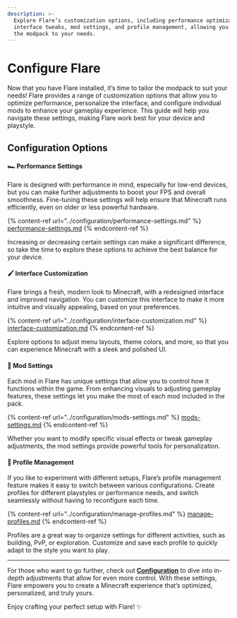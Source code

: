 ```yaml
---
description: >-
  Explore Flare’s customization options, including performance optimization,
  interface tweaks, mod settings, and profile management, allowing you to tailor
  the modpack to your needs.
---
```


# Configure Flare

Now that you have Flare installed, it’s time to tailor the modpack to suit your needs! Flare provides a range of customization options that allow you to optimize performance, personalize the interface, and configure individual mods to enhance your gameplay experience. This guide will help you navigate these settings, making Flare work best for your device and playstyle.

## Configuration Options

#### 🏎️ Performance Settings

Flare is designed with performance in mind, especially for low-end devices, but you can make further adjustments to boost your FPS and overall smoothness. Fine-tuning these settings will help ensure that Minecraft runs efficiently, even on older or less powerful hardware.

{% content-ref url="../configuration/performance-settings.md" %}
[performance-settings.md](../configuration/performance-settings.md)
{% endcontent-ref %}

Increasing or decreasing certain settings can make a significant difference, so take the time to explore these options to achieve the best balance for your device.

#### 🖌️ Interface Customization

Flare brings a fresh, modern look to Minecraft, with a redesigned interface and improved navigation. You can customize this interface to make it more intuitive and visually appealing, based on your preferences.

{% content-ref url="../configuration/interface-customization.md" %}
[interface-customization.md](../configuration/interface-customization.md)
{% endcontent-ref %}

Explore options to adjust menu layouts, theme colors, and more, so that you can experience Minecraft with a sleek and polished UI.

#### 🔧 Mod Settings

Each mod in Flare has unique settings that allow you to control how it functions within the game. From enhancing visuals to adjusting gameplay features, these settings let you make the most of each mod included in the pack.

{% content-ref url="../configuration/mods-settings.md" %}
[mods-settings.md](../configuration/mods-settings.md)
{% endcontent-ref %}

Whether you want to modify specific visual effects or tweak gameplay adjustments, the mod settings provide powerful tools for personalization.

#### 👤 Profile Management

If you like to experiment with different setups, Flare’s profile management feature makes it easy to switch between various configurations. Create profiles for different playstyles or performance needs, and switch seamlessly without having to reconfigure each time.

{% content-ref url="../configuration/manage-profiles.md" %}
[manage-profiles.md](../configuration/manage-profiles.md)
{% endcontent-ref %}

Profiles are a great way to organize settings for different activities, such as building, PvP, or exploration. Customize and save each profile to quickly adapt to the style you want to play.

***

For those who want to go further, check out [**Configuration**](broken-reference/) to dive into in-depth adjustments that allow for even more control. With these settings, Flare empowers you to create a Minecraft experience that’s optimized, personalized, and truly yours.

Enjoy crafting your perfect setup with Flare! ✨
